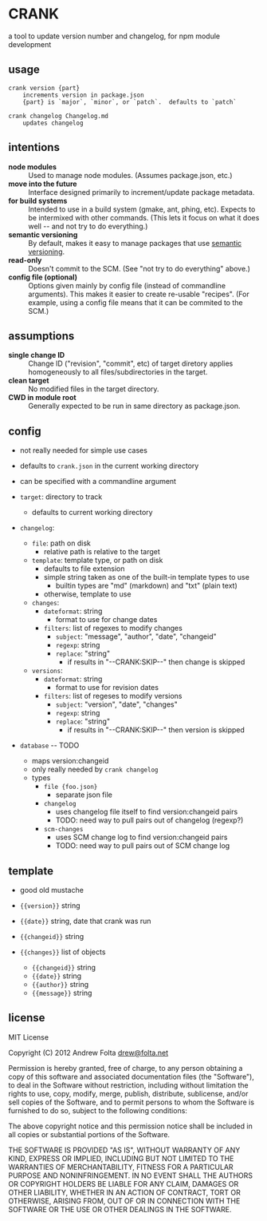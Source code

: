 
# CRANK

a tool to update version number and changelog, for npm module development


## usage

    crank version {part}
        increments version in package.json
        {part} is `major`, `minor`, or `patch`.  defaults to `patch`

    crank changelog Changelog.md
        updates changelog


## intentions

<dl>
    <dt><b>node modules</b></dt>
    <dd>
        Used to manage node modules.  (Assumes package.json, etc.)
    </dd>
    <dt><b>move into the future</b></dt>
    <dd>
        Interface designed primarily to increment/update package metadata.
    </dd>
    <dt><b>for build systems</b></dt>
    <dd>
        Intended to use in a build system (gmake, ant, phing, etc).
        Expects to be intermixed with other commands.
        (This lets it focus on what it does well -- and not try to do everything.)
    </dd>
    <dt><b>semantic versioning</b></dt>
    <dd>
        By default, makes it easy to manage packages that use <a href="http://semver.org/">semantic versioning</a>.
    </dd>
    <dt><b>read-only</b></dt>
    <dd>
        Doesn't commit to the SCM.  (See "not try to do everything" above.)
    </dd>
    <dt><b>config file (optional)</b></dt>
    <dd>
        Options given mainly by config file (instead of commandline arguments).
        This makes it easier to create re-usable "recipes".
        (For example, using a config file means that it can be commited to the SCM.)
    </dd>
    <dt><b></b></dt>
    <dd>
    </dd>
</dl>


## assumptions

<dl>
    <dt><b>single change ID</b></dt>
    <dd>
        Change ID ("revision", "commit", etc) of target diretory applies homogeneously to all files/subdirectories in the target.
    </dd>
    <dt><b>clean target</b></dt>
    <dd>
        No modified files in the target directory.
    </dd>
    <dt><b>CWD in module root</b></dt>
    <dd>
        Generally expected to be run in same directory as package.json.
    </dd>
    <dt><b></b></dt>
    <dd>
    </dd>
</dl>


## config

* not really needed for simple use cases
* defaults to `crank.json` in the current working directory
* can be specified with a commandline argument

* `target`:  directory to track
    * defaults to current working directory
* `changelog`:
    * `file`:     path on disk
        * relative path is relative to the target
    * `template`: template type, or path on disk
        * defaults to file extension
        * simple string taken as one of the built-in template types to use
            * builtin types are "md" (markdown) and "txt" (plain text)
        * otherwise, template to use
    * `changes`:
        * `dateformat`: string
            * format to use for change dates
        * `filters`:  list of regexes to modify changes
            * `subject`: "message", "author", "date", "changeid"
            * `regexp`: string
            * `replace`: "string"
                * if results in "--CRANK:SKIP--" then change is skipped
    * `versions`:
        * `dateformat`: string
            * format to use for revision dates
        * `filters`:  list of regeses to modify versions
            * `subject`: "version", "date", "changes"
            * `regexp`: string
            * `replace`: "string"
                * if results in "--CRANK:SKIP--" then version is skipped
* `database` -- TODO
    * maps version:changeid
    * only really needed by `crank changelog`
    * types
        * `file {foo.json}`
            * separate json file
        * `changelog`
            * uses changelog file itself to find version:changeid pairs
            * TODO:  need way to pull pairs out of changelog (regexp?)
        * `scm-changes`
            * uses SCM change log to find version:changeid pairs
            * TODO:  need way to pull pairs out of SCM change log


## template

* good old mustache

* `{{version}}` string
* `{{date}}` string, date that crank was run
* `{{changeid}}` string
* `{{changes}}` list of objects
    * `{{changeid}}` string
    * `{{date}}` string
    * `{{author}}` string
    * `{{message}}` string


## license

MIT License

Copyright (C) 2012 Andrew Folta <drew@folta.net>

Permission is hereby granted, free of charge, to any person obtaining a
copy of this software and associated documentation files (the "Software"),
to deal in the Software without restriction, including without limitation
the rights to use, copy, modify, merge, publish, distribute, sublicense,
and/or sell copies of the Software, and to permit persons to whom the
Software is furnished to do so, subject to the following conditions:

The above copyright notice and this permission notice shall be included in
all copies or substantial portions of the Software.

THE SOFTWARE IS PROVIDED "AS IS", WITHOUT WARRANTY OF ANY KIND, EXPRESS OR
IMPLIED, INCLUDING BUT NOT LIMITED TO THE WARRANTIES OF MERCHANTABILITY,
FITNESS FOR A PARTICULAR PURPOSE AND NONINFRINGEMENT. IN NO EVENT SHALL THE
AUTHORS OR COPYRIGHT HOLDERS BE LIABLE FOR ANY CLAIM, DAMAGES OR OTHER
LIABILITY, WHETHER IN AN ACTION OF CONTRACT, TORT OR OTHERWISE, ARISING
FROM, OUT OF OR IN CONNECTION WITH THE SOFTWARE OR THE USE OR OTHER
DEALINGS IN THE SOFTWARE.


